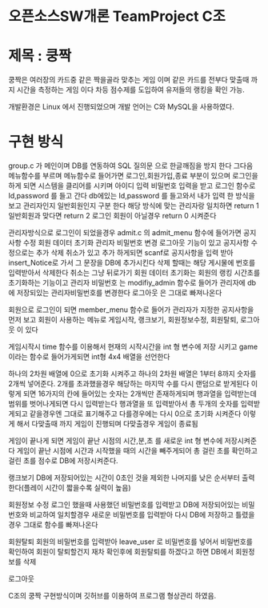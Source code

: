 # 오픈소스SW개론 TeamProject C조

# 제목 : 쿵짝

쿵짝은 여러장의 카드중 같은 짝을골라 맞추는 게임 이며
같은 카드를 전부다 맞출때 까지 시간을 측정하는 게임 이다
차등 점수제를 도입하여 유저들의 랭킹을 확인 가능.

개발환경은 Linux 에서 진행되었으며
개발 언어는 C와 MySQL을 사용하였다.


# 구현 방식

group.c 가 메인이며 DB를 연동하여 SQL 질의문 으로 한글깨짐을 방지 한다
그다음 메뉴함수를 부르며
메뉴함수로 들어가면 로그인,회원가입,종료 부분이 있으며
로그인을 하게 되면 시스템을 클리어를 시키며 아이디 입력 비밀번호 입력을 받고
로그인 함수로 Id,password 를 들고 간다
db에있는 Id,password 를 들고와서 내가 입력 한 방식을 보고 관리자인지 일반회원인지 구분 한다
해당 방식에 맞는 관리자랑 일치하면 return 1 일반회원과 맞다면 return 2 로그인 회원이 아닐경우 return 0 시켜준다

관리자방식으로 로그인이 되었을경우
admit.c 의 admit_menu 함수에 들어가면 공지사항 수정 회원 데이터 초기화 관리자 비밀번호 변경 로그아웃 기능이 있고
공지사항 수정으로는 추가 삭제 취소가 있고 추가 하게되면 scanf로 공지사항을 입력 받아 insert_Notice로 가서 그 문장을 DB에 추가시킨다
삭제 할때는 해당 게시물에 번호를 입력받아서 삭제한다
취소는 그냥 뒤로가기
회원 데이터 초기화는 회원의 랭킹 시간초를 초기화하는 기능이고
관리자 비밀번호 는 modifiy_admin 함수로 들어가 관리자에 db에 저장되있는 관리자비밀번호를 변경한다
로그아웃 은 그대로 빠져나온다

회원으로 로그인이 되면 member_menu 함수로 들어가 관리자가 지정한 공지사항을 먼저 보고
회원이 사용하는 메뉴로 
게임시작, 랭크보기, 회원정보수정, 회원탈퇴, 로그아웃 이 있다

게임시작시 time 함수를 이용해서 현재의 시작시간을 int 형 변수에 저장 시키고 game 이라는 함수로 들어가게되면 int형 4x4 배열을 선언한다

하나의 2차원 배열에 0으로 초기화 시켜주고 하나의 2차원 배열은 1부터 8까지 숫자를 2개씩 넣어준다.
2개를 초과했을경우 해당하는 마지막 수를 다시 랜덤으로 받게된다
이렇게 되면 16가지의 칸에 들어있는 숫자는 2개씩만 존재하게되며 행과열을 입력받는데 범위를 벗어나게되면 다시 입력받는다
행과열을 또 입력받아서 총 두개의 숫자를 입력받게되고 같을경우엔 그대로 표기해주고 다를경우에는 다시 0으로 초기화 시켜준다
이렇게 해서 다맞출때 까지 게임이 진행되며 다맞출경우 게임이 종료됨

게임이 끝나게 되면 게임이 끝난 시점의 시간,분,초 를 새로운 int 형 변수에 저장시켜준다
게임이 끝난 시점에 시간과 시작했을 때의 시간을 빼주게되어 총 걸린 초를 확인하고 걸린 초를 점수로 DB에 저장시켜준다.

랭크보기
DB에 저장되어있는 시간이 0초인 것을 제외한 나머지를 낮은 순서부터 출력한다(플레이 시간이 짧을수록 실력이 높음)


회원정보 수정
로그인 했을때 사용했던 비밀번호를 입력받고 DB에 저장되어있는 비밀번호와 비교하여 일치할경우 새로운 비밀번호를 입력받아 다시 DB에 저장하고
틀렸을 경우 그대로 함수를 빠져나온다


회원탈퇴
회원의 비밀번호를 입력받아 leave_user 로 비밀번호를 넣어서 비밀번호를 확인하여 회원이 탈퇴할건지 재차 확인후에 회원탈퇴를 하겠다고 하면
DB에서 회원정보를 삭제

로그아웃

C조의 쿵짝 구현방식이며
깃허브를 이용하여 프로그램 형상관리 하였음.
